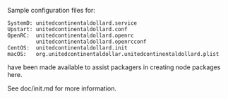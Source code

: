 Sample configuration files for:
```
SystemD: unitedcontinentaldollard.service
Upstart: unitedcontinentaldollard.conf
OpenRC:  unitedcontinentaldollard.openrc
         unitedcontinentaldollard.openrcconf
CentOS:  unitedcontinentaldollard.init
macOS:   org.unitedcontinentaldollar.unitedcontinentaldollard.plist
```
have been made available to assist packagers in creating node packages here.

See doc/init.md for more information.
